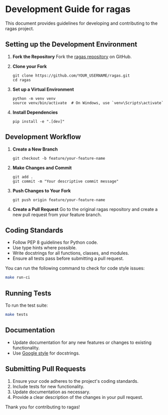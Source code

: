 # Development Guide for ragas

This document provides guidelines for developing and contributing to the ragas project.

## Setting up the Development Environment

1. **Fork the Repository**
   Fork the [ragas repository](https://github.com/explodinggradients/ragas) on GitHub.

2. **Clone your Fork**
   ```
   git clone https://github.com/YOUR_USERNAME/ragas.git
   cd ragas
   ```

3. **Set up a Virtual Environment**
   ```
   python -m venv venv
   source venv/bin/activate  # On Windows, use `venv\Scripts\activate`
   ```

4. **Install Dependencies**
   ```
   pip install -e ".[dev]"
   ```

## Development Workflow

1. **Create a New Branch**
   ```
   git checkout -b feature/your-feature-name
   ```

2. **Make Changes and Commit**
   ```
   git add .
   git commit -m "Your descriptive commit message"
   ```

3. **Push Changes to Your Fork**
   ```
   git push origin feature/your-feature-name
   ```

4. **Create a Pull Request**
   Go to the original ragas repository and create a new pull request from your feature branch.

## Coding Standards

- Follow PEP 8 guidelines for Python code.
- Use type hints where possible.
- Write docstrings for all functions, classes, and modules.
- Ensure all tests pass before submitting a pull request.

You can run the following command to check for code style issues:
```bash
make run-ci
```

## Running Tests

To run the test suite:

```bash
make tests
```

## Documentation

- Update documentation for any new features or changes to existing functionality.
- Use [Google style](https://sphinxcontrib-napoleon.readthedocs.io/en/latest/example_google.html) for docstrings.

## Submitting Pull Requests

1. Ensure your code adheres to the project's coding standards.
2. Include tests for new functionality.
3. Update documentation as necessary.
4. Provide a clear description of the changes in your pull request.

Thank you for contributing to ragas!
